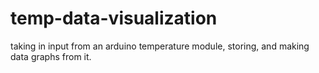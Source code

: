 # temp-data-visualization
taking in input from an arduino temperature module, storing, and making data graphs from it.
